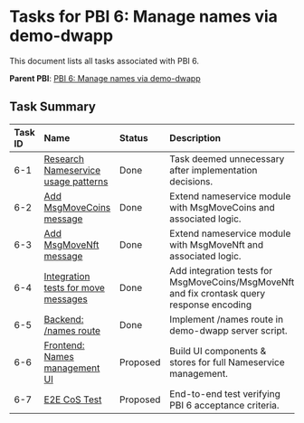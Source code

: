 # Tasks for PBI 6: Manage names via demo-dwapp

This document lists all tasks associated with PBI 6.

**Parent PBI**: [PBI 6: Manage names via demo-dwapp](./prd.md)

## Task Summary

| Task ID | Name | Status | Description |
| :------ | :--- | :------ | :----------- |
| 6-1 | [Research Nameservice usage patterns](./6-1.md) | Done | Task deemed unnecessary after implementation decisions. |
| 6-2 | [Add MsgMoveCoins message](./6-2.md) | Done | Extend nameservice module with MsgMoveCoins and associated logic. |
| 6-3 | [Add MsgMoveNft message](./6-3.md) | Done | Extend nameservice module with MsgMoveNft and associated logic. |
| 6-4 | [Integration tests for move messages](./6-4.md) | Done | Add integration tests for MsgMoveCoins/MsgMoveNft and fix crontask query response encoding |
| 6-5 | [Backend: /names route](./6-5.md) | Done | Implement /names route in demo-dwapp server script. |
| 6-6 | [Frontend: Names management UI](./6-6.md) | Proposed | Build UI components & stores for full Nameservice management. |
| 6-7 | [E2E CoS Test](./6-7.md) | Proposed | End-to-end test verifying PBI 6 acceptance criteria. | 